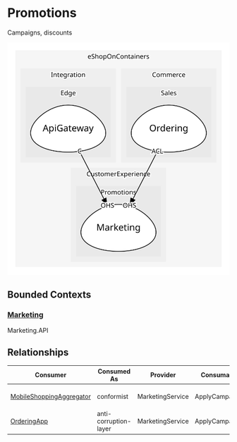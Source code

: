 

# Promotions
Campaigns, discounts

![contextmap](./contextmap.svg)

## Bounded Contexts

### [Marketing](boundedcontexts/marketing/index.md)
Marketing.API



## Relationships
| Consumer | Consumed As | Provider | Consumable | Provided As |
| --- | --- | --- | --- | --- |
| [MobileShoppingAggregator](../../../integration/subdomains/edge/boundedcontexts/api_gateway/services/mobile_shopping_aggregator/index.md) | conformist | MarketingService | ApplyCampaigns | open-host-service |
| [OrderingApp](../../../commerce/subdomains/sales/boundedcontexts/ordering/services/ordering_app/index.md) | anti-corruption-layer | MarketingService | ApplyCampaigns | open-host-service |
	
	
